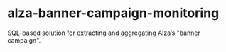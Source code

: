 # alza-banner-campaign-monitoring
SQL-based solution for extracting and aggregating Alza’s "banner campaign".
